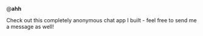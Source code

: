 @__ahh__

Check out this completely anonymous chat app I built - feel free to send me a message as well!
